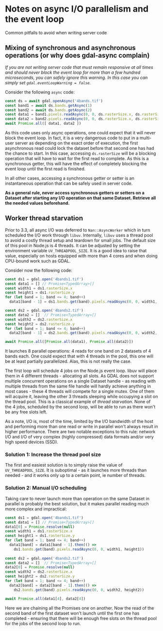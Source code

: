 # Notes on async I/O parallelism and the event loop

Common pitfalls to avoid when writing server code

## Mixing of synchronous and asynchronous operations (or why does gdal-async complain)

*If you are not writing server code that must remain responsive at all times and should never block the event loop for more than a few hundred microseconds, you can safely ignore this warning. In this case you can simply set `gdal.eventLoopWarning = false`.*

Consider the following `async` code:
```js
const ds = await gdal.openAsync('4bands.tif')
const band1 = await ds.bands.getAsync(1)
const band2 = await ds.bands.getAsync(2)
const data1 = band1.pixels.readAsync(0, 0, ds.rasterSize.x, ds.rasterSize.y)
const data2 = band2.pixels.readAsync(0, 0, ds.rasterSize.x, ds.rasterSize.y)
await Promise.all([ data1, data2 ])
```

As this code uses only async operations, one could expect that it will never block the event loop. In fact, it is a very dangerous code to put in a multi-user server as depending on the exact order of execution, the first asynchronous read could lock the dataset before that second one has had the chance to start. In this case, accessing `ds.rasterSize` will be a blocking operation that will have to wait for the first read to complete. As this is a synchronous getter, this will have the effect of completely blocking the event loop until the first read is finished.

In all other cases, accessing a synchronous getter or setter is an instantaneous operation that can be safely used in server code.

**As a general rule, never access synchronous getters or setters on a Dataset after starting any I/O operation on that same Dataset. Retrieve all the needed values beforehand.**

## Worker thread starvation

Prior to 3.3, all async I/O was deferred to `Nan::AsyncWorker` which in turn scheduled the I/O work through `libuv`.
Internally, `libuv` uses a thread pool to avoid a costly thread setup and teardown for small jobs. The default size of this pool in Node.js is 4 threads. It can be adjusted by setting the environment variable `UV_THREADPOOL_SIZE`. It is a good idea to raise that value, especially on hosts equipped with more than 4 cores and when doing CPU-bound work such as GDAL.

Consider now the following code:
```js
const ds1 = gdal.open('4bands1.tif')
const data1 = [] // Promise<TypedArray>[]
const width1 = ds1.rasterSize.x
const height1 = ds1.rasterSize.y
for (let band = 1; band <= 4; band++)
  data1[band - 1] = ds1.bands.get(band).pixels.readAsync(0, 0, width1, height1)

const ds2 = gdal.open('4bands2.tif')
const data2 = []  // Promise<TypedArray>[]
const width2 = ds2.rasterSize.x
const height2 = ds2.rasterSize.y
for (let band = 1; band <= 4; band++)
  data2[band - 1] = ds2.bands.get(band).pixels.readAsync(0, 0, width2, height2)

await Promise.all([Promise.all(data1), Promise.all(data2)])
```

It launches 8 parallel operations: 4 reads for one band on 2 datasets of 4 bands each. One could expect that with 4 threads in the pool, this one will be at least partially parallelized. Alas, this is not really the case.

The first loop will schedule 4 jobs on the Node.js event loop. libuv will place them in 4 different threads - allocating all slots. As GDAL does not support multiple concurrent operations on a single Dataset handle - as reading with multiple threads from the same file handle will hardly achieve anything in most cases - these 4 threads will compete for a single mutex. One of them will acquire it, leaving the other 3 threads sleeping while occupying a slot on the thread pool. This is a classical example of *thread starvation*. None of the 4 jobs, scheduled by the second loop, will be able to run as there won't be any free slots left.

As a note, I/O is, most of the time, limited by the I/O bandwidth of the host and performing more than one read or write in parallel won't always result in higher performance. There are two notable exceptions to this rule: network I/O and I/O of very complex (highly compressed) data formats and/or very high speed devices (SSD).

### Solution 1: Increase the thread pool size

The first and easiest solution is to simply raise the value of `UV_THREADPOOL_SIZE`. It is suboptimal - as it launches more threads than needed - and it works only up to a certain point, ie number of threads.

### Solution 2: Manual I/O scheduling

Taking care to never launch more than operation on the same Dataset in parallel is probably the best solution, but it makes parallel reading much more complex and impractical:
```js
const ds1 = gdal.open('4bands1.tif')
const data1 = [] // Promise<TypedArray>[]
data1[0] = Promise.resolve(null)
const width1 = ds1.rasterSize.x
const height1 = ds1.rasterSize.y
for (let band = 1; band <= 4; band++)
  data1[band] = data1[band - 1].then(() =>
    ds1.bands.get(band).pixels.readAsync(0, 0, width1, height1))
 
const ds2 = gdal.open('4bands2.tif')
const data2 = []  // Promise<TypedArray>[]
data2[0] = Promise.resolve(null)
const width2 = ds2.rasterSize.x
const height2 = ds2.rasterSize.y
for (let band = 1; band <= 4; band++)
  data2[band] = data2[band - 1].then(() =>
    ds2.bands.get(band).pixels.readAsync(0, 0, width2, height2))

await Promise.all(data1[4], data2[4])
```

Here we are chaining all the Promises one on another. Now the read of the second band of the first dataset won't launch until the first one has completed - ensuring that there will be enough free slots on the thread pool for the jobs of the second loop to run.
